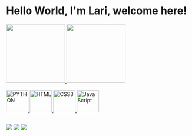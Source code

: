 # Hello World, I'm Lari, welcome here!

<div>
  <a href="https://github.com/withxlari">
  <img height="160em" src="https://github-readme-stats.vercel.app/api?username=withxlari&show_icons=true&theme=synthwave&include_all_commits=true&count_private=true"/>
  <img height="160em" src="https://github-readme-stats.vercel.app/api/top-langs/?username=withxlari&layout=compact&langs_count=6&theme=synthwave"/>
</div>

<div style=display: inline_block><br>
  <img src="https://cdn.jsdelivr.net/gh/devicons/devicon/icons/python/python-original.svg" width="60" alt="PYTHON">
  <img src="https://cdn.jsdelivr.net/gh/devicons/devicon/icons/html5/html5-original.svg" width="60" alt="HTML">
  <img src="https://cdn.jsdelivr.net/gh/devicons/devicon/icons/css3/css3-original.svg" width="60" alt="CSS3"/>
  <img src="https://cdn.jsdelivr.net/gh/devicons/devicon/icons/javascript/javascript-original.svg" width="60" alt="JavaScript"/>
</div>
  
##

<div> 
  <a href="https://www.instagram.com/withlarix/" target="_blank"><img src="https://img.shields.io/badge/-Instagram-%23E4405F?style=for-the-badge&logo=instagram&logoColor=white" target="_blank"></a>
  <a href = "mailto: vlarissaq265@gmail.com"><img src="https://img.shields.io/badge/-Gmail-%23333?style=for-the-badge&logo=gmail&logoColor=white" target="_blank"></a>
  <a href="https://www.linkedin.com/in/larissavitoriax/" target="_blank"><img src="https://img.shields.io/badge/-LinkedIn-%230077B5?style=for-the-badge&logo=linkedin&logoColor=white" target="_blank"></a> 
</div>
